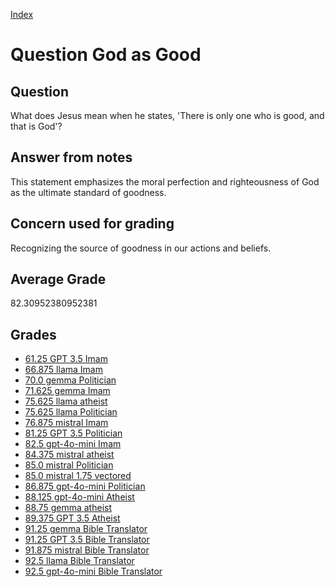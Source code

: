 
[Index](../../index.md)
# Question God as Good
## Question
What does Jesus mean when he states, 'There is only one who is good, and that is God'?

## Answer from notes
This statement emphasizes the moral perfection and righteousness of God as the ultimate standard of goodness.

## Concern used for grading
Recognizing the source of goodness in our actions and beliefs.

## Average Grade
82.30952380952381

## Grades
 * [61.25 GPT 3.5 Imam](../answers/GPT_3.5_Imam/God_as_Good.md)
 * [66.875 llama Imam](../answers/llama_Imam/God_as_Good.md)
 * [70.0 gemma Politician](../answers/gemma_Politician/God_as_Good.md)
 * [71.625 gemma Imam](../answers/gemma_Imam/God_as_Good.md)
 * [75.625 llama atheist](../answers/llama_atheist/God_as_Good.md)
 * [75.625 llama Politician](../answers/llama_Politician/God_as_Good.md)
 * [76.875 mistral Imam](../answers/mistral_Imam/God_as_Good.md)
 * [81.25 GPT 3.5 Politician](../answers/GPT_3.5_Politician/God_as_Good.md)
 * [82.5 gpt-4o-mini Imam](../answers/gpt-4o-mini_Imam/God_as_Good.md)
 * [84.375 mistral atheist](../answers/mistral_atheist/God_as_Good.md)
 * [85.0 mistral Politician](../answers/mistral_Politician/God_as_Good.md)
 * [85.0 mistral 1.75 vectored](../answers/mistral_1.75_vectored/God_as_Good.md)
 * [86.875 gpt-4o-mini Politician](../answers/gpt-4o-mini_Politician/God_as_Good.md)
 * [88.125 gpt-4o-mini Atheist](../answers/gpt-4o-mini_Atheist/God_as_Good.md)
 * [88.75 gemma atheist](../answers/gemma_atheist/God_as_Good.md)
 * [89.375 GPT 3.5 Atheist](../answers/GPT_3.5_Atheist/God_as_Good.md)
 * [91.25 gemma Bible Translator](../answers/gemma_Bible_Translator/God_as_Good.md)
 * [91.25 GPT 3.5 Bible Translator](../answers/GPT_3.5_Bible_Translator/God_as_Good.md)
 * [91.875 mistral Bible Translator](../answers/mistral_Bible_Translator/God_as_Good.md)
 * [92.5 llama Bible Translator](../answers/llama_Bible_Translator/God_as_Good.md)
 * [92.5 gpt-4o-mini Bible Translator](../answers/gpt-4o-mini_Bible_Translator/God_as_Good.md)
